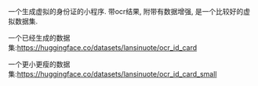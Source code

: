 一个生成虚拟的身份证的小程序. 带ocr结果, 附带有数据增强, 是一个比较好的虚拟数据集.

一个已经生成的数据集:https://huggingface.co/datasets/lansinuote/ocr_id_card

一个更小更瘦的数据集:https://huggingface.co/datasets/lansinuote/ocr_id_card_small
